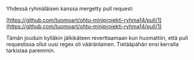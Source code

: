Yhdessä ryhmäläisen kanssa mergetty pull request:

[https://github.com/tuomoart/ohtu-miniprojekti-ryhma14/pull/1](https://github.com/tuomoart/ohtu-miniprojekti-ryhma14/pull/1)

Tämän jouduin kylläkin jälkikäteen reverttaamaan kun huomattiin, että pull requestissa ollut uusi regex oli vääränlainen. Tietääpähän ensi kerralla tarkistaa paremmin.
